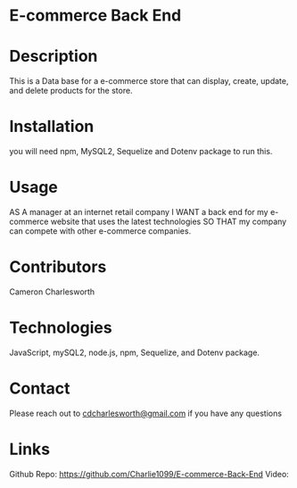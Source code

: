 # E-commerce Back End 

# Description
This is a Data base for a e-commerce store that can display, create, update, and delete products for the store.

# Installation
you will need npm, MySQL2, Sequelize and Dotenv package to run this.

# Usage
AS A manager at an internet retail company
I WANT a back end for my e-commerce website that uses the latest technologies
SO THAT my company can compete with other e-commerce companies.

# Contributors
Cameron Charlesworth

# Technologies
JavaScript, mySQL2, node.js, npm, Sequelize, and Dotenv package.

# Contact
Please reach out to cdcharlesworth@gmail.com if you have any questions

# Links
Github Repo: https://github.com/Charlie1099/E-commerce-Back-End
Video: 

